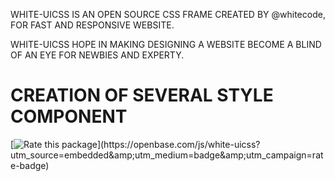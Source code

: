 WHITE-UICSS IS AN OPEN SOURCE CSS FRAME CREATED BY @whitecode, FOR FAST AND RESPONSIVE WEBSITE.

WHITE-UICSS HOPE IN MAKING DESIGNING A WEBSITE BECOME A BLIND OF AN EYE FOR NEWBIES AND EXPERTY.

# CREATION OF SEVERAL STYLE COMPONENT




[![Rate this package](https://badges.openbase.com/js/rating/white-uicss.svg?)](https://openbase.com/js/white-uicss?utm_source=embedded&amp;utm_medium=badge&amp;utm_campaign=rate-badge)
